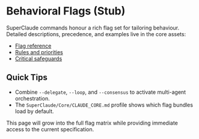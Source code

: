 # Behavioral Flags (Stub)

SuperClaude commands honour a rich flag set for tailoring behaviour. Detailed
descriptions, precedence, and examples live in the core assets:

- [Flag reference](../../SuperClaude/Core/FLAGS.md)
- [Rules and priorities](../../SuperClaude/Core/RULES.md)
- [Critical safeguards](../../SuperClaude/Core/RULES_CRITICAL.md)

## Quick Tips

- Combine `--delegate`, `--loop`, and `--consensus` to activate multi-agent
  orchestration.
- The `SuperClaude/Core/CLAUDE_CORE.md` profile shows which flag bundles load by
  default.

This page will grow into the full flag matrix while providing immediate access
to the current specification.
